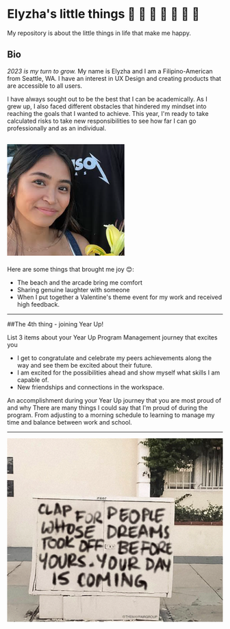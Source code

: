 # Elyzha's little things 🌸 🌼 🌟 🌻 🍰 🍉 🦋 
My repository is about the little things in life that make me happy. 

## Bio
*2023 is my turn to grow.* My name is Elyzha and I am a Filipino-American from Seattle, WA. I have an interest in UX Design and creating products that are accessible to all users. 

I have always sought out to be the best that I can be academically. As I grew up, I also faced different obstacles that hindered my mindset into reaching the goals that I wanted to achieve. This year, I'm ready to take calculated risks to take new responsibilities to see how far I can go professionally and as an individual.

![alt text](me.PNG)
---

Here are some things that brought me joy 😊:
- The beach and the arcade bring me comfort
- Sharing genuine laughter with someone
- When I put together a Valentine's theme event for my work and received high feedback.

---

##The 4th thing - joining Year Up!

List 3 items about your Year Up Program Management journey that excites you
- I get to congratulate and celebrate my peers achievements along the way and see them be excited about their future.
- I am excited for the possibilities ahead and show myself what skills I am capable of.
- New friendships and connections in the workspace.

An accomplishment during your Year Up journey that you are most proud of and why
There are many things I could say that I'm proud of during the program. From adjusting to a morning schedule to learning to manage my time and balance between work and school.

---
 
![alt text](dreams.PNG)
